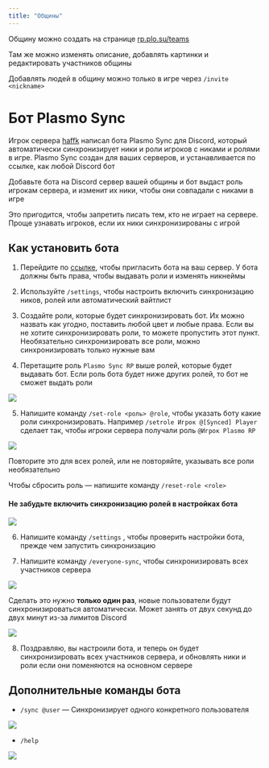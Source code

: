 ```yaml
---
title: "Общины"
---
```


Общину можно создать на странице [rp.plo.su/teams](https://rp.plo.su/teams)

Там же можно изменять описание, добавлять картинки и редактировать участников общины

Добавлять людей в общину можно только в игре через `/invite <nickname>`

# Бот Plasmo Sync

Игрок сервера [haffk](https://t.me/howkawgew) написал бота Plasmo Sync для Discord, который автоматически синхронизирует ники и роли игроков с никами и ролями в игре. Plasmo Sync создан для ваших серверов, и устанавливается по ссылке, как любой Discord бот

Добавьте бота на Discord сервер вашей общины и бот выдаст роль игрокам сервера, и изменит их ники, чтобы они совпадали с никами в игре

Это пригодится, чтобы запретить писать тем, кто не играет на сервере. Проще узнавать игроков, если их ники синхронизированы с игрой
## Как установить бота
1. Перейдите по [ссылке](https://discord.com/api/oauth2/authorize?client_id=944529811362181171&permissions=8&scope=bot%20applications.commands), чтобы пригласить бота на ваш сервер. У бота должны быть права, чтобы выдавать роли и изменять никнеймы
    
2. Используйте `/settings`, чтобы настроить включить синхронизацию ников, ролей или автоматический вайтлист
3. Создайте роли, которые будет синхронизировать бот. Их можно назвать как угодно, поставить любой цвет и любые права. Если вы не хотите синхронизировать роли, то можете пропустить этот пункт. Необязательно синхронизировать все роли, можно синхронизировать только нужные вам
4. Перетащите роль `Plasmo Sync RP` выше ролей, которые будет выдавать бот. Если роль бота будет ниже других ролей, то бот не сможет выдать роли
    
![](https://github.com/plasmoapp/plasmo-rp-wiki/blob/main/assets/commune/role_order.png?raw=true)
    
5. Напишите команду `/set-role <роль> @role`, чтобы указать боту какие роли синхронизировать. Например `/setrole Игрок @[Synced] Player` сделает так, чтобы игроки сервера получали роль `@Игрок Plasmo RP`
    
![](https://github.com/plasmoapp/plasmo-rp-wiki/blob/main/assets/commune/syncroles.jpg?raw=true)
    
Повторите это для всех ролей, или не повторяйте, указывать все роли необязательно
    
Чтобы сбросить роль — напишите команду `/reset-role <role>`

#### Не забудьте включить синхронизацию ролей в настройках бота

![](https://github.com/plasmoapp/plasmo-rp-wiki/blob/main/assets/commune/syncrolestoggle.jpg?raw=true)

6. Напишите команду `/settings` , чтобы проверить настройки бота, прежде чем запустить синхронизацию
    
7. Напишите команду `/everyone-sync`, чтобы синхронизировать всех участников сервера
    
![](https://github.com/plasmoapp/plasmo-rp-wiki/blob/main/assets/commune/everyonesync.jpg?raw=true)
    
Сделать это нужно **только один раз**, новые пользователи будут синхронизироваться автоматически. Может занять от двух секунд до двух минут из-за лимитов Discord
    
![](https://github.com/plasmoapp/plasmo-rp-wiki/blob/main/assets/commune/everyonesync_done.jpg?raw=true)

8. Поздравляю, вы настроили бота, и теперь он будет синхронизировать всех участников сервера, и обновлять ники и роли если они поменяются на основном сервере

## Дополнительные команды бота

- `/sync @user` — Синхронизирует одного конкретного пользователя

![](https://github.com/plasmoapp/plasmo-rp-wiki/blob/main/assets/commune/sync.jpg?raw=true)

- `/help`
    
![](https://github.com/plasmoapp/plasmo-rp-wiki/blob/main/assets/commune/help.jpg?raw=true)
